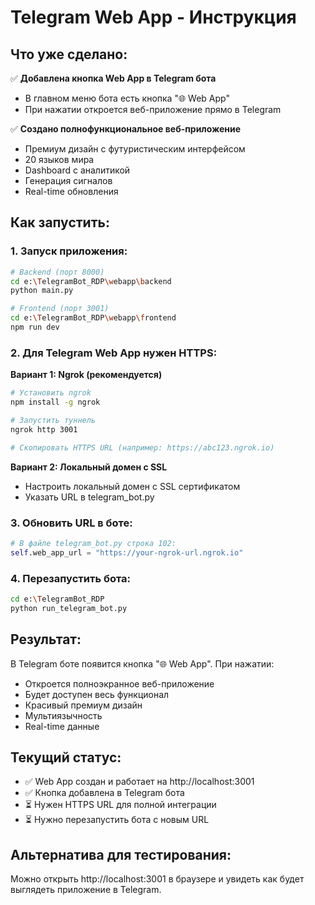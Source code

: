 # Telegram Web App - Инструкция

## Что уже сделано:

✅ **Добавлена кнопка Web App в Telegram бота**
- В главном меню бота есть кнопка "🌐 Web App"
- При нажатии откроется веб-приложение прямо в Telegram

✅ **Создано полнофункциональное веб-приложение**
- Премиум дизайн с футуристическим интерфейсом
- 20 языков мира
- Dashboard с аналитикой
- Генерация сигналов
- Real-time обновления

## Как запустить:

### 1. Запуск приложения:
```bash
# Backend (порт 8000)
cd e:\TelegramBot_RDP\webapp\backend
python main.py

# Frontend (порт 3001) 
cd e:\TelegramBot_RDP\webapp\frontend
npm run dev
```

### 2. Для Telegram Web App нужен HTTPS:

**Вариант 1: Ngrok (рекомендуется)**
```bash
# Установить ngrok
npm install -g ngrok

# Запустить туннель
ngrok http 3001

# Скопировать HTTPS URL (например: https://abc123.ngrok.io)
```

**Вариант 2: Локальный домен с SSL**
- Настроить локальный домен с SSL сертификатом
- Указать URL в telegram_bot.py

### 3. Обновить URL в боте:
```python
# В файле telegram_bot.py строка 102:
self.web_app_url = "https://your-ngrok-url.ngrok.io"
```

### 4. Перезапустить бота:
```bash
cd e:\TelegramBot_RDP
python run_telegram_bot.py
```

## Результат:

В Telegram боте появится кнопка "🌐 Web App". При нажатии:
- Откроется полноэкранное веб-приложение
- Будет доступен весь функционал
- Красивый премиум дизайн
- Мультиязычность
- Real-time данные

## Текущий статус:
- ✅ Web App создан и работает на http://localhost:3001
- ✅ Кнопка добавлена в Telegram бота
- ⏳ Нужен HTTPS URL для полной интеграции
- ⏳ Нужно перезапустить бота с новым URL

## Альтернатива для тестирования:
Можно открыть http://localhost:3001 в браузере и увидеть как будет выглядеть приложение в Telegram.
